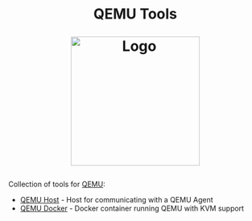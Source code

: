 <h1 align="center">QEMU Tools
<br />
<p align="center">
<img src="https://github.com/qemus/qemu-docker/raw/master/.github/logo.png" title="Logo" style="max-width:100%;" width="256" />
</p>
</h1>

Collection of tools for [QEMU](https://github.com/qemu/qemu):

-  [QEMU Host](https://github.com/qemus/qemu-host) - Host for communicating with a QEMU Agent
-  [QEMU Docker](https://github.com/qemus/qemu-docker) - Docker container running QEMU with KVM support
